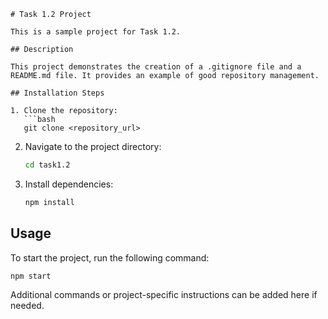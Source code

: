 ```
# Task 1.2 Project

This is a sample project for Task 1.2.

## Description

This project demonstrates the creation of a .gitignore file and a README.md file. It provides an example of good repository management.

## Installation Steps

1. Clone the repository:
   ```bash
   git clone <repository_url>
   ```
2. Navigate to the project directory:
   ```bash
   cd task1.2
   ```
3. Install dependencies:
   ```bash
   npm install
   ```

## Usage

To start the project, run the following command:

```bash
npm start
```

Additional commands or project-specific instructions can be added here if needed.
```
